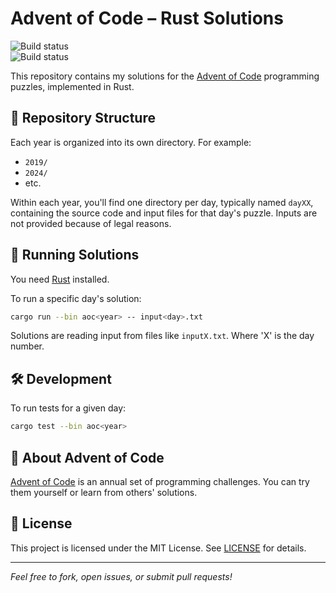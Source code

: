 # Advent of Code – Rust Solutions

![Build status](https://github.com/mmacz/aoc/actions/workflows/aoc2024.yml/badge.svg)
\
![Build status](https://github.com/mmacz/aoc/actions/workflows/aoc2019.yml/badge.svg)

This repository contains my solutions for the [Advent of Code](https://adventofcode.com/) programming puzzles, implemented in Rust.

## 📁 Repository Structure

Each year is organized into its own directory. For example:
- `2019/`
- `2024/`
- etc.

Within each year, you'll find one directory per day, typically named `dayXX`, containing the source code and input files for that day's puzzle. Inputs are not provided because of legal reasons.

## 🚀 Running Solutions

You need [Rust](https://www.rust-lang.org/) installed.

To run a specific day's solution:
```bash
cargo run --bin aoc<year> -- input<day>.txt
```

Solutions are reading input from files like `inputX.txt`. Where 'X' is the day number.

## 🛠️ Development

To run tests for a given day:
```bash
cargo test --bin aoc<year>
```

## 🌟 About Advent of Code

[Advent of Code](https://adventofcode.com/) is an annual set of programming challenges. You can try them yourself or learn from others' solutions.

## 📄 License

This project is licensed under the MIT License. See [LICENSE](LICENSE) for details.

---

*Feel free to fork, open issues, or submit pull requests!*

